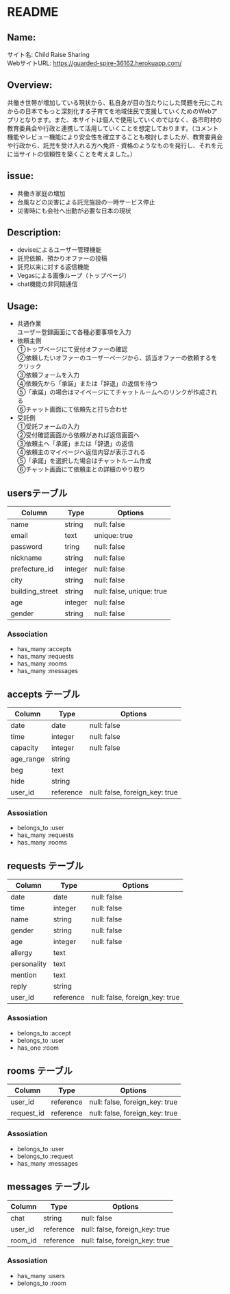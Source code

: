 # README

## Name:
サイト名: Child Raise Sharing  
WebサイトURL: https://guarded-spire-36162.herokuapp.com/

## Overview:
共働き世帯が増加している現状から、私自身が目の当たりにした問題を元にこれからの日本でもっと深刻化する子育てを地域住民で支援していくためのWebアプリとなります。また、本サイトは個人で使用していくのではなく、各市町村の教育委員会や行政と連携して活用していくことを想定しております。（コメント機能やレビュー機能により安全性を確立することも検討しましたが、教育委員会や行政から、託児を受け入れる方へ免許・資格のようなものを発行し、それを元に当サイトの信頼性を築くことを考えました。）

## issue:
- 共働き家庭の増加
- 台風などの災害による託児施設の一時サービス停止
- 災害時にも会社へ出勤が必要な日本の現状

## Description:
- deviseによるユーザー管理機能
- 託児依頼、預かりオファーの投稿
- 託児以来に対する返信機能
- Vegasによる画像ループ（トップページ）
- chat機能の非同期通信

## Usage:
- 共通作業  
ユーザー登録画面にて各種必要事項を入力
- 依頼主側  
①トップページにて受付オファーの確認  
②依頼したいオファーのユーザーページから、該当オファーの依頼するをクリック  
③依頼フォームを入力  
④依頼先から「承諾」または「辞退」の返信を待つ  
⑤「承諾」の場合はマイページにてチャットルームへのリンクが作成される  
⑥チャット画面にて依頼先と打ち合わせ
- 受託側  
①受託フォームの入力  
②受付確認画面から依頼があれば返信画面へ  
③依頼主へ「承諾」または「辞退」の返信  
④依頼主のマイページへ返信内容が表示される  
⑤「承諾」を選択した場合はチャットルーム作成  
⑥チャット画面にて依頼主との詳細のやり取り

## usersテーブル
|Column|Type|Options|
|------|----|-------|
|name|string|null: false|
|email|text|unique: true|
|password|tring|null: false|
|nickname|string|null: false|
|prefecture_id|integer|null: false|
|city|string|null: false|
|building_street|string|null: false, unique: true|
|age|integer|null: false|
|gender|string|null: false|

### Association
- has_many :accepts
- has_many :requests
- has_many :rooms
- has_many :messages


## accepts テーブル
|Column|Type|Options|
|------|----|-------|
|date|date|null: false|
|time|integer|null: false|
|capacity|integer|null: false|
|age_range|string||
|beg|text||
|hide|string||
|user_id|reference|null: false, foreign_key: true|

### Assosiation
- belongs_to :user
- has_many :requests
- has_many :rooms


## requests テーブル
|Column|Type|Options|
|------|----|-------|
|date|date|null: false|
|time|integer|null: false|
|name|string|null: false|
|gender|string|null: false|
|age|integer|null: false|
|allergy|text||
|personality|text||
|mention|text||
|reply|string||
|user_id|reference|null: false, foreign_key: true|

### Assosiation
- belongs_to :accept
- belongs_to :user
- has_one :room


## rooms テーブル
|Column|Type|Options|
|------|----|-------|
|user_id|reference|null: false, foreign_key: true|
|request_id|reference|null: false, foreign_key: true|

### Assosiation
- belongs_to :user
- belongs_to :request
- has_many   :messages


## messages テーブル
|Column|Type|Options|
|------|----|-------|
|chat|string|null: false|
|user_id|reference|null: false, foreign_key: true|
|room_id|reference|null: false, foreign_key: true|

### Assosiation
- has_many :users
- belongs_to :room